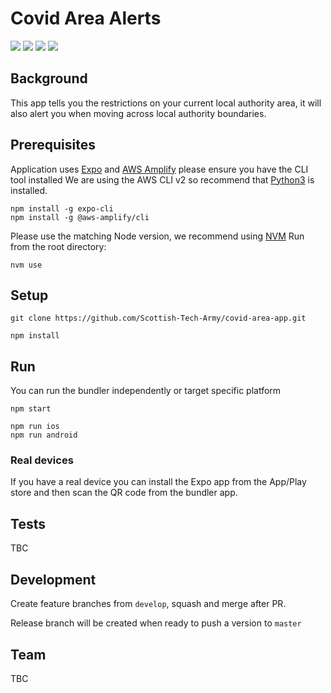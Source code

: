 # Covid Area Alerts
<img src="https://img.shields.io/badge/node-v14.5.4-brightgreen"/> <img src="https://img.shields.io/badge/npm-v6.14.10-brightgreen"/> <img src="https://img.shields.io/badge/expo_cli-v4.1.6-brightgreen"/> <img src="https://img.shields.io/badge/aws_cli-v2.1.24-brightgreen"/>

## Background
This app tells you the restrictions on your current local authority area, it will
also alert you when moving across local authority boundaries.

## Prerequisites 
Application uses [Expo](https://docs.expo.io/get-started/installation/) and [AWS Amplify](https://docs.amplify.aws/cli) please ensure you have the CLI tool installed
We are using the AWS CLI v2 so recommend that [Python3](https://www.python.org/downloads/) is installed.
```
npm install -g expo-cli
npm install -g @aws-amplify/cli
```

Please use the matching Node version, we recommend using [NVM](https://github.com/nvm-sh/nvm)
Run from the root directory:
```
nvm use
```

## Setup
```
git clone https://github.com/Scottish-Tech-Army/covid-area-app.git

npm install
```

## Run
You can run the bundler independently or target specific platform
```
npm start
```

```
npm run ios  
npm run android

```

### Real devices
If you have a real device you can install the Expo app from the App/Play store and 
then scan the QR code from the bundler app.

## Tests
TBC

## Development
Create feature branches from `develop`, squash and merge after PR.

Release branch will be created when ready to push a version to `master`

## Team
TBC

